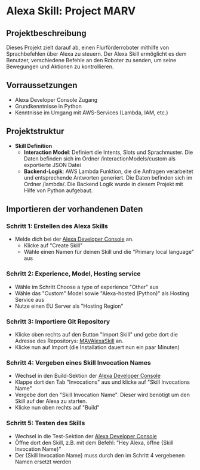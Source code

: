 
# Alexa Skill: Project MARV

## Projektbeschreibung
Dieses Projekt zielt darauf ab, einen Flurförderroboter mithilfe von Sprachbefehlen über Alexa zu steuern. Der Alexa Skill ermöglicht es dem Benutzer, verschiedene Befehle an den Roboter zu senden, um seine Bewegungen und Aktionen zu kontrollieren.

## Vorraussetzungen
- Alexa Developer Console Zugang
- Grundkenntnisse in Python
- Kenntnisse im Umgang mit AWS-Services (Lambda, IAM, etc.)

## Projektstruktur
- **Skill Definition**
     - **Interaction Model**: Definiert die Intents, Slots und Sprachmuster. Die Daten befinden sich im Ordner /interactionModels/custom als exportierte JSON Datei
     - **Backend-Logik**: AWS Lambda Funktion, die die Anfragen verarbeitet und entsprechende Antworten generiert. Die Daten befinden sich im Ordner /lambda/. Die Backend Logik wurde in diesem Projekt mit Hilfe von Python aufgebaut.

## Importieren der vorhandenen Daten

### Schritt 1: Erstellen des Alexa Skills
 - Melde dich bei der [Alexa Developer Console](https://developer.amazon.com/alexa/console/ask) an.
   - Klicke auf "Create Skill" 
   - Wähle einen Namen für deinen Skill und die "Primary local language" aus

### Schritt 2: Experience, Model, Hosting service
 - Wähle im Schritt Choose a type of experience "Other" aus
 - Wähle das "Custom" Model sowie "Alexa-hosted (Python)" als Hosting Service aus
 - Nutze einen EU Server als "Hosting Region"

### Schritt 3: Importiere Git Repository
 - Klicke oben rechts auf den Button "Import Skill" und gebe dort die Adresse des Repositorys: [MAVAlexaSkill](https://github.com/mgurdzel/MAVAlexaSkill) an.
 - Klicke nun auf Import (die Installation dauert nun ein paar Minuten)

### Schritt 4: Vergeben eines Skill Invocation Names
 - Wechsel in den Build-Sektion der [Alexa Developer Console](https://developer.amazon.com/alexa/console/ask)
 - Klappe dort den Tab "Invocations" aus und klicke auf "Skill Invocations Name"
 - Vergebe dort den "Skill Invocation Name". Dieser wird benötigt um den Skill auf der Alexa zu starten.
 - Klicke nun oben rechts auf "Build"

### Schritt 5: Testen des Skills
 - Wechsel in die Test-Sektion der [Alexa Developer Console](https://developer.amazon.com/alexa/console/ask)
 - Öffne dort den Skill, z.B. mit dem Befehl: "Hey Alexa, öffne {Skill Invocation Name}"
 - Der {Skill Invocation Name} muss durch den im Schritt 4 vergebenen Namen ersetzt werden


